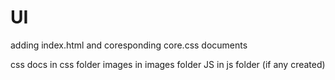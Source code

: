 # UI

adding index.html and coresponding core.css documents

css docs in css folder
images in images folder
JS in js folder (if any created)
